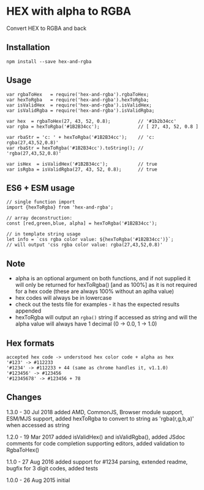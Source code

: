 # HEX with alpha to RGBA

Convert HEX to RGBA and back

## Installation

    npm install --save hex-and-rgba

## Usage

    var rgbaToHex   = require('hex-and-rgba').rgbaToHex;
    var hexToRgba   = require('hex-and-rgba').hexToRgba;
    var isValidHex  = require('hex-and-rgba').isValidHex;
    var isValidRgba = require('hex-and-rgba').isValidRgba;

    var hex  = rgbaToHex(27, 43, 52, 0.8);          // '#1b2b34cc'
    var rgba = hexToRgba('#1B2B34cc');              // [ 27, 43, 52, 0.8 ]

    var rbaStr = 'c: ' + hexToRgba('#1B2B34cc');    // 'c: rgba(27,43,52,0.8)'
    var rbaStr = hexToRgba('#1B2B34cc').toString(); // 'rgba(27,43,52,0.8)'

    var isHex  = isValidHex('#1B2B34cc');           // true
    var isRgba = isValidRgba(27, 43, 52, 0.8);      // true

## ES6 + ESM usage

    // single function import
    import {hexToRgba} from 'hex-and-rgba';
    
    // array deconstruction:
    const [red,green,blue, alpha] = hexToRgba('#1B2B34cc');

    // in template string usage
    let info = `css rgba color value: ${hexToRgba('#1B2B34cc')}`;
    // will output 'css rgba color value: rgba(27,43,52,0.8)'

## Note

- alpha is an optional argument on both functions,
  and if not supplied it will only be returned for hexToRgba() [and as 100%]
  as it is not required for a hex code (these are always 100% without an aplha value)
- hex codes will always be in lowercase
- check out the tests file for examples - it has the expected results appended
- hexToRgba will output an `rgba()` string if accessed as string and will the alpha value will always have 1 decimal (0 -> 0.0, 1 -> 1.0)

## Hex formats

    accepted hex code -> understood hex color code + alpha as hex
    '#123' -> #112233
    '#1234' -> #112233 + 44 (same as chrome handles it, v1.1.0)
    '#123456' -> #123456
    '#12345678' -> #123456 + 78

## Changes

1.3.0 - 30 Jul 2018
added AMD, CommonJS, Browser module support, ESM/MJS support,
added hexToRgba to convert to string as 'rgba(r,g,b,a)' when accessed as string

1.2.0 - 19 Mar 2017
added isValidHex() and isValidRgba(), 
added JSdoc comments for code completion supporting editors,
added validation to RgbaToHex()

1.1.0 - 27 Aug 2016
added support for #1234 parsing,
extended readme, 
bugfix for 3 digit codes, 
added tests

1.0.0 - 26 Aug 2015
initial